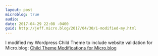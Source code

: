 ```yaml
---
layout: post
microblog: true
audio: 
date: 2017-04-29 22:08 -0400
guid: http://jeff.micro.blog/2017/04/30/i-modified-my.html
---
```

I modified my Wordpress Child Theme to include website validation for Micro.blog:
[Child Theme Modifications for Micro.blog](https://jeffvautin.com/2017/04/child-theme-modifications-for-micro-blog/)

